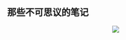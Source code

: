## 那些不可思议的笔记
<div align=center>
    <img src="https://cdn.jsdelivr.net/gh/zaoyifan/Gallery/Note/20200628111945.png">
</div>
